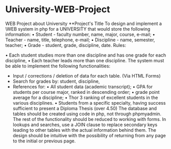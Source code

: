 # University-WEB-Project
WEB Project about University
**Project's Title
To design and implement a \WEB system in php for a UNIVERSITY that would store the following information:
• Student - faculty number, name, major, course, e-mail;
• Teacher - name, title, telephone, e-mail;
• Discipline - name, semester, teacher;
• Grade - student, grade, discipline, date.
Rules:

• Each student studies more than one discipline and has one grade for each discipline,
• Each teacher leads more than one discipline.
The system must be able to implement the following functionalities:
- Input / corrections / deletion of data for each table. (Via HTML Forms)
- Search for grades by: student, discipline,
- References for:
• Аll student data (academic transcript);
• GPA for students per course major, ranked in descending order;
• grade point average for a discipline;
• Thor 3 ranking of excellent students in the various disciplines.
• Students from a specific specialty, having success sufficient to present a Diploma Thesis (over 4.50)
The database and tables should be created using code in php, not through phpmyadmin. The rest of the functionality should be reduced to working with forms. In lookups and searches, use a JOIN clause to replace secondary keys leading to other tables with the actual information behind them. The design should be intuitive with the possibility of returning from any page to the initial or previous page.
